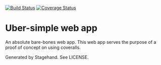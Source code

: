[![Build Status](https://drone.io/github.com/avoivo/dart-coveralls-poc/status.png)](https://drone.io/github.com/avoivo/dart-coveralls-poc/latest)
[![Coverage Status](https://coveralls.io/repos/avoivo/dart-coveralls-poc/badge.svg?branch=master&service=github)](https://coveralls.io/github/avoivo/dart-coveralls-poc?branch=master)

# Uber-simple web app

An absolute bare-bones web app. This web app serves the purpose of a proof of concept on using coveralls.

Generated by Stagehand. See LICENSE.

